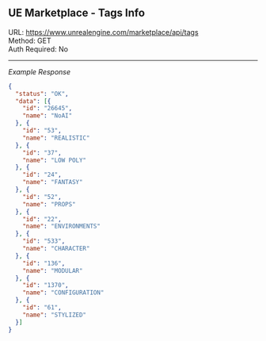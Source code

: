## UE Marketplace - Tags Info

URL: https://www.unrealengine.com/marketplace/api/tags \
Method: GET \
Auth Required: No

---

_Example Response_

```json
{
  "status": "OK",
  "data": [{
    "id": "26645",
    "name": "NoAI"
  }, {
    "id": "53",
    "name": "REALISTIC"
  }, {
    "id": "37",
    "name": "LOW POLY"
  }, {
    "id": "24",
    "name": "FANTASY"
  }, {
    "id": "52",
    "name": "PROPS"
  }, {
    "id": "22",
    "name": "ENVIRONMENTS"
  }, {
    "id": "533",
    "name": "CHARACTER"
  }, {
    "id": "136",
    "name": "MODULAR"
  }, {
    "id": "1370",
    "name": "CONFIGURATION"
  }, {
    "id": "61",
    "name": "STYLIZED"
  }]
}
```